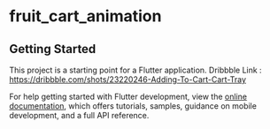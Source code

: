 # fruit_cart_animation


## Getting Started

This project is a starting point for a Flutter application.
Dribbble Link : https://dribbble.com/shots/23220246-Adding-To-Cart-Cart-Tray




For help getting started with Flutter development, view the
[online documentation](https://docs.flutter.dev/), which offers tutorials,
samples, guidance on mobile development, and a full API reference.


